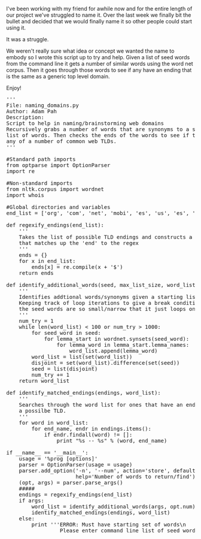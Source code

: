<!-- 
.. title: Man, I wish inspiration could strike me so I could just name this website
.. slug: man-i-wish-inspiration-could-strike-me-so-i-could-just-name-this-website
.. date: 2014-01-19 07:47:51 UTC-05:00
.. tags: python, random
.. category: 
.. link: 
.. description: 
.. type: text
-->

<p>
I've been working with my friend for awhile now and for the entire length of our project we've struggled to name it.
Over the last week we finally bit the bullet and decided that we would finally name it so other people could start using it.
</p>

<p>
It was a struggle. 
</p>

<!-- TEASER_END -->

<p>
We weren't really sure what idea or concept we wanted the name to embody so I wrote this script up to try and help.
Given a list of seed words from the command line it gets a number of similar words using the word net corpus.
Then it goes through those words to see if any have an ending that is the same as a generic top level domain.
</p>

<p>
Enjoy!
</p>

<pre>
'''
File: naming_domains.py
Author: Adam Pah
Description: 
Script to help in naming/brainstorming web domains
Recursively grabs a number of words that are synonyms to a starting
list of words. Then checks the ends of the words to see if they match 
any of a number of common web TLDs. 
'''

#Standard path imports
from optparse import OptionParser
import re

#Non-standard imports
from nltk.corpus import wordnet
import whois

#Global directories and variables
end_list = ['org', 'com', 'net', 'mobi', 'es', 'us', 'es', 'cc', 'mobi', 'co', 'info', 'ca', 'biz', 'me', 'tv', 'ws', 'asia', 'la']

def regexify_endings(end_list):
    '''
    Takes the list of possible TLD endings and constructs a dictionary
    that matches up the 'end' to the regex
    '''
    ends = {}
    for x in end_list:
        ends[x] = re.compile(x + '$')
    return ends

def identify_additional_words(seed, max_list_size, word_list = []):
    '''
    Identifies addtional words/synonyms given a starting list of words.
    Keeping track of loop iterations to give a break condition too, in case
    the seed words are so small/narrow that it just loops on itself.
    '''
    num_try = 1
    while len(word_list) < 100 or num_try > 1000:
        for seed_word in seed:
            for lemma_start in wordnet.synsets(seed_word):
                for lemma_word in lemma_start.lemma_names:
                    word_list.append(lemma_word)
        word_list = list(set(word_list))
        disjoint = set(word_list).difference(set(seed))
        seed = list(disjoint)
        num_try += 1
    return word_list

def identify_matched_endings(endings, word_list):
    '''
    Searches through the word list for ones that have an end that matches
    a possilbe TLD.
    '''
    for word in word_list:
        for end_name, endr in endings.items():
            if endr.findall(word) != []:
                print "%s -- %s" % (word, end_name)

if __name__ == '__main__':
    usage = '%prog [options]'
    parser = OptionParser(usage = usage)
    parser.add_option('-n', '--num', action='store', default=100,
                      help='Number of words to return/find')
    (opt, args) = parser.parse_args()
    #####
    endings = regexify_endings(end_list)
    if args:
        word_list = identify_additional_words(args, opt.num)
        identify_matched_endings(endings, word_list)
    else:
        print '''ERROR: Must have starting set of words\n
                 Please enter command line list of seed words'''
</pre>
